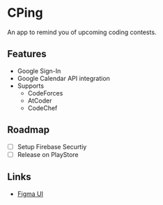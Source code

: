 # CPing
An app to remind you of upcoming coding contests.
## Features
- Google Sign-In
- Google Calendar API integration
- Supports
    - CodeForces
    - AtCoder
    - CodeChef

## Roadmap
- [ ] Setup Firebase Securtiy
- [ ] Release on PlayStore

## Links
- [Figma UI](https://www.figma.com/file/TmXK9ZfIX91RZlwguX4O7N/CPing)
